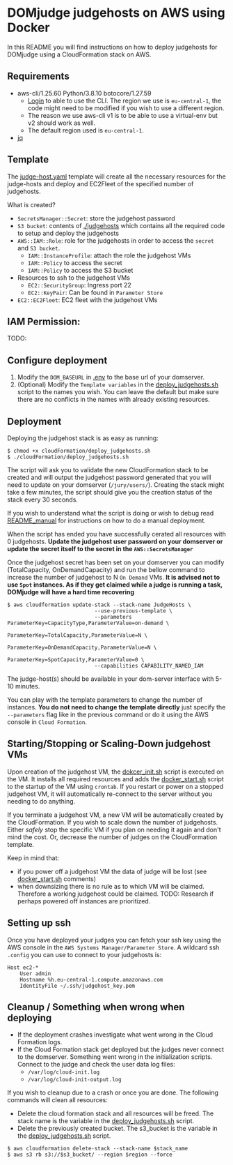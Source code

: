 # DOMjudge judgehosts on AWS using Docker

In this README you will find instructions on how to deploy judgehosts for DOMjudge using a CloudFormation stack on AWS.

## Requirements
- aws-cli/1.25.60 Python/3.8.10 botocore/1.27.59
    - [Login](https://docs.aws.amazon.com/cli/latest/userguide/cli-configure-quickstart.html) to able to use the CLI. The region we use is `eu-central-1`, the code might need to be modified if you wish to use a different region.
    - The reason we use aws-cli v1 is to be able to use a virtual-env but v2 should work as well.
    - The default region used is `eu-central-1`.
- [jq](https://manpages.ubuntu.com/manpages/xenial/man1/jq.1.html)


## Template
The [judge-host.yaml](cloudFormation/judge-hosts.yaml) template will create all the necessary resources for the judge-hosts and deploy and EC2Fleet of the specified number of judgehosts.

What is created?
- `SecretsManager::Secret`: store the judgehost password
- `S3 bucket`: contents of [./judgehosts](./judgehost/) which contains all the required code to setup and deploy the judgehosts
- `AWS::IAM::Role`: role for the judgehosts in order to access the `secret` and `S3 bucket`.
    - `IAM::InstanceProfile`: attach the role the judgehost VMs
    - `IAM::Policy` to access the secret
    - `IAM::Policy` to access the S3 bucket
- Resources to ssh to the judgehost VMs
    - `EC2::SecurityGroup`: Ingress port 22
    - `EC2::KeyPair`: Can be found in `Parameter Store`
- `EC2::EC2Fleet`: EC2 fleet with the judgehost VMs

## IAM Permission:
TODO:

## Configure deployment
1. Modify the `DOM_BASEURL` in [.env](./judgehost/.env) to the base url of your domserver.
2. (Optional) Modify the `Template variables` in the [deploy_judgehosts.sh](./cloudFormation/deploy_judgehosts.sh) script to the names you wish. You can leave the default but make sure there are no conflicts in the names with already existing resources.

## Deployment
Deploying the judgehost stack is as easy as running:
```console
$ chmod +x cloudFormation/deploy_judgehosts.sh
$ ./cloudFormation/deploy_judgehosts.sh
```
The script will ask you to validate the new CloudFormation stack to be created and will output the judgehost password generated that you will need to update on your domserver (`/jury/users/`). Creating the stack might take a few minutes, the script should give you the creation status of the stack every 30 seconds.

If you wish to understand what the script is doing or wish to debug read [README_manual](./README_manual.md) for instructions on how to do a manual deployment.

When the script has ended you have successfully cerated all resources with 0 judgehosts. **Update the judgehost user password on your domserver or update the secret itself to the secret in the `AWS::SecretsManager`** 

Once the judgehost secret has been set on your domserver you can modify (TotalCapacity, OnDemandCapacity) and run the bellow command to increase the number of judgehost to N `On Demand` VMs. **It is advised not to use `Spot` instances. As if they get claimed while a judge is running a task, DOMjudge will have a hard time recovering**
```console
$ aws cloudformation update-stack --stack-name JudgeHosts \
                            --use-previous-template \
                            --parameters ParameterKey=CapacityType,ParameterValue=on-demand \
                                            ParameterKey=TotalCapacity,ParameterValue=N \
                                            ParameterKey=OnDemandCapacity,ParameterValue=N \
                                            ParameterKey=SpotCapacity,ParameterValue=0 \
                            --capabilities CAPABILITY_NAMED_IAM 
```

The judge-host(s) should be available in your dom-server interface with 5-10 minutes. 

You can play with the template parameters to change the number of instances. **You do not need to change the template directly** just specify the `--parameters` flag like in the previous command or do it using the AWS console in `Cloud Formation`. 


## Starting/Stopping or Scaling-Down judgehost VMs
Upon creation of the judgehost VM, the [dokcer_init.sh](./judgehost/scripts/docker_init.sh) script is executed on the VM. It installs all required resources and adds the [docker_start.sh](./judgehost/scripts/docker_start.sh) script to the startup of the VM using `crontab`. If you restart or power on a stopped judgehost VM, it will automatically re-connect to the server without you needing to do anything. 

If you terminate a judgehost VM, a new VM will be automatically created by the CloudFormation. If you wish to scale down the number of judgehosts. Either *safely* stop the specific VM if you plan on needing it again and don't mind the cost. Or, decrease the number of judges on the CloudFormation template. 

Keep in mind that:
- if you power off a judgehost VM the data of judge will be lost (see [docker_start.sh](./judgehost/scripts/docker_start.sh) comments)
- when downsizing there is no rule as to which VM will be claimed. Therefore a working judgehost could be claimed. TODO: Research if perhaps powered off instances are prioritized. 

##  Setting up ssh
Once you have deployed your judges you can fetch your ssh key using the AWS console in the `AWS Systems Manager/Parameter Store`. A wildcard ssh `.config` you can use to connect to your judgehosts is:
```ssh-config
Host ec2-*
    User admin
    Hostname %h.eu-central-1.compute.amazonaws.com
    IdentityFile ~/.ssh/judgehost_key.pem
```

## Cleanup / Something when wrong when deploying

- If the deployment crashes investigate what went wrong in the Cloud Formation logs. 
- If the Cloud Formation stack get deployed but the judges never connect to the domserver. Something went wrong in the initialization scripts. Connect to the judge and check the user data log files:
    - `/var/log/cloud-init.log` 
    - `/var/log/cloud-init-output.log`


If you wish to cleanup due to a crash or once you are done. The following commands will clean all resources:

- Delete the cloud formation stack and all resources will be freed. The stack name is the variable in the [deploy_judgehosts.sh](./cloudFormation/deploy_judgehosts.sh) script.
- Delete the previously created bucket. The s3_bucket is the variable in the [deploy_judgehosts.sh](./cloudFormation/deploy_judgehosts.sh) script. 

```console
$ aws cloudformation delete-stack --stack-name $stack_name
$ aws s3 rb s3://$s3_bucket/ --region $region --force
```
